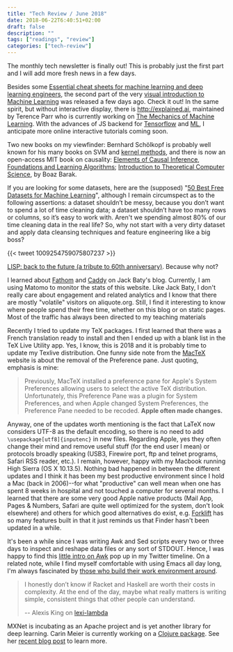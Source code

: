 ```yaml
---
title: "Tech Review / June 2018"
date: 2018-06-22T6:40:51+02:00
draft: false
description: ""
tags: ["readings", "review"]
categories: ["tech-review"]
---
```


The monthly tech newsletter is finally out! This is probably just the first part and I will add more fresh news in a few days.

<!--more-->

Besides some [Essential cheat sheets for machine learning and deep learning engineers](https://www.sodavision.com/essential-cheat-sheets-for-machine-learning-and-deep-learning-engineers/), the second part of the very [visual introduction to Machine Learning](http://www.r2d3.us/visual-intro-to-machine-learning-part-2/) was released a few days ago. Check it out! In the same spirit, but without interactive display, there is <http://explained.ai>, maintained by Terence Parr who is currently working on [The Mechanics of Machine Learning](https://mlbook.explained.ai). With the advances of JS backend for [Tensorflow](https://js.tensorflow.org) and [ML](https://ml5js.org), I anticipate more online interactive tutorials coming soon.

Two new books on my viewfinder: Bernhard Schölkopf is probably well known for his many books on SVM and [kernel methods](http://agbs.kyb.tuebingen.mpg.de/lwk/), and there is now an open-access MIT book on causality: [Elements of Causal Inference, Foundations and Learning Algorithms](https://mitpress.mit.edu/books/elements-causal-inference); [Introduction to Theoretical Computer Science](http://introtcs.org/public/index.html), by Boaz Barak.

If you are looking for some datasets, here are the (supposed) "[50 Best Free Datasets for Machine Learning](https://gengo.ai/articles/the-50-best-free-datasets-for-machine-learning/)", although I remain circumspect as to the following assertions: a dataset shouldn’t be messy, because you don’t want to spend a lot of time cleaning data; a dataset shouldn’t have too many rows or columns, so it’s easy to work with. Aren't we spending almost 80% of our time cleaning data in the real life? So, why not start with a very dirty dataset and apply data cleansing techniques and feature engineering like a big boss?

{{< tweet 1009254759075807237 >}}

[LISP: back to the future (a tribute to 60th anniversary)](https:/i/sigma.software/about/media/lisp-back-future-tribute-60th-anniversary). Because why not?

I learned about [Fathom](https://usefathom.com) and [Caddy](https://caddyserver.com) on Jack Baty's blog. Currently, I am using Matomo to monitor the stats of this website. Like Jack Baty, I don't really care about engagement and related analytics and I know that there are mostly "volatile" visitors on aliquote.org. Still, I find it interesting to know where people spend their free time, whether on this blog or on static pages. Most of the traffic has always been directed to my teaching materials

Recently I tried to update my TeX packages. I first learned that there was a French translation ready to install and then I ended up with a blank list in the TeX Live Utility app. Yes, I know, this is 2018 and it is probably time to update my Texlive distribution. One funny side note from the [MacTeX](https://www.tug.org/mactex/newfeatures.html) website is about the removal of the Preference pane. Just quoting, emphasis is mine:

> Previously, MacTeX installed a preference pane for Apple's System Preferences allowing users to select the active TeX distribution. Unfortunately, this Preference Pane was a plugin for System Preferences, and when Apple changed System Preferences, the Preference Pane needed to be recoded. **Apple often made changes.**

Anyway, one of the updates worth mentioning is the fact that LaTeX now considers UTF-8 as the default encoding, so there is no need to add `\usepackage[utf8]{inputenc}` in new files. Regarding Apple, yes they often change their mind and remove useful stuff (for the end user I mean) or protocols broadly speaking (USB3, Firewire port, ftp and telnet programs, Safari RSS reader, etc.). I remain, however, happy with my Macbook running High Sierra (OS X 10.13.5). Nothing bad happened in between the different updates and I think it has been my best productive environment since I hold a Mac (back in 2006)--for what "productive" can well mean when one has spent 8 weeks in hospital and not touched a computer for several months. I learned that there are some very good Apple native products (Mail App, Pages & Numbers, Safari are quite well optimized for the system, don't look elsewhere) and others for which good alternatives do exist, e.g. [Forklift](https://binarynights.com) has so many features built in that it just reminds us that Finder hasn't been updated in a while.

It's been a while since I was writing Awk and Sed scripts every two or three days to inspect and reshape data files or any sort of STDOUT. Hence, I was happy to find this [little intro on Awk](https://gregable.com/2010/09/why-you-should-know-just-little-awk.html) pop up in my Twitter timeline. On a related note, while I find myself comfortable with using Emacs all day long, I'm always fascinated by [those who build their work environment around](http://doc.rix.si/cce/cce.html).

> I honestly don’t know if Racket and Haskell are worth their costs in complexity. At the end of the day, maybe what really matters is writing simple, consistent things that other people can understand.
>
> -- Alexis King on [lexi-lambda](https://lexi-lambda.github.io/blog/2016/08/11/climbing-the-infinite-ladder-of-abstraction/)

MXNet is incubating as an Apache project and is yet another library for deep learning. Carin Meier is currently working on a [Clojure package](https://github.com/gigasquid/clojure-mxnet). See her [recent blog post](http://gigasquid.github.io/blog/2018/06/03/meet-clojure-mxnet-ndarray/) to learn more.
